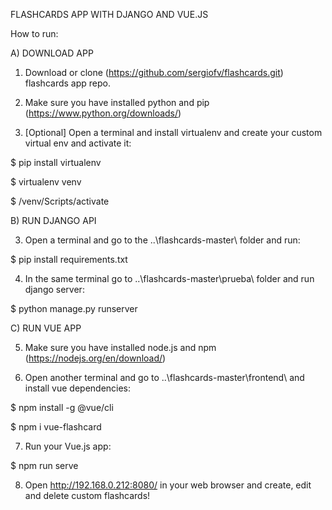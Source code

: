 FLASHCARDS APP WITH DJANGO AND VUE.JS

How to run:


A) DOWNLOAD APP

1. Download or clone (https://github.com/sergiofv/flashcards.git) flashcards app repo.

2. Make sure you have installed python and pip (https://www.python.org/downloads/)

3. [Optional] Open a terminal and install virtualenv and create your custom virtual env and activate it:

$ pip install virtualenv

$ virtualenv venv

$ /venv/Scripts/activate


B) RUN DJANGO API

3. Open a terminal and go to the ..\flashcards-master\ folder and run:

$ pip install requirements.txt

4. In the same terminal go to ..\flashcards-master\prueba\ folder and run django server:

$ python manage.py runserver


C) RUN VUE APP 

5. Make sure you have installed node.js and npm (https://nodejs.org/en/download/)

6. Open another terminal and go to ..\flashcards-master\frontend\ and install vue dependencies:

$ npm install -g @vue/cli

$ npm i vue-flashcard

7. Run your Vue.js app:

$ npm run serve

8. Open http://192.168.0.212:8080/ in your web browser and create, edit and delete custom flashcards!

